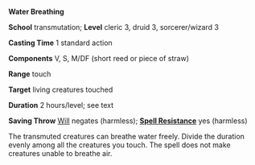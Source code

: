  **Water Breathing**

**School** transmutation; **Level** cleric 3, druid 3, sorcerer/wizard 3

**Casting Time** 1 standard action

**Components** V, S, M/DF (short reed or piece of straw)

**Range** touch

**Target** living creatures touched

**Duration** 2 hours/level; see text

**Saving Throw** [Will](../combat.html#_will) negates (harmless); **[Spell Resistance](../glossary.html#_spell-resistance)** yes (harmless)

The transmuted creatures can breathe water freely. Divide the duration evenly among all the creatures you touch. The spell does not make creatures unable to breathe air.

